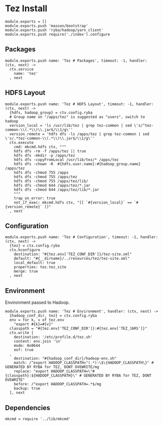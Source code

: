 
# Tez Install

    module.exports = []
    module.exports.push 'masson/bootstrap'
    module.exports.push 'ryba/hadoop/yarn_client'
    module.exports.push require('./index').configure

## Packages

    module.exports.push name: 'Tez # Packages', timeout: -1, handler: (ctx, next) ->
      ctx.service
        name: 'tez'
      , next

## HDFS Layout

    module.exports.push name: 'Tez # HDFS Layout', timeout: -1, handler: (ctx, next) ->
      {hdfs, hadoop_group} = ctx.config.ryba
      # Group name on "/apps/tez" is suggested as "users", switch to hadoop
      version_local = 'ls /usr/lib/tez | grep tez-common | sed \'s/^tez-common-\\(.*\\)\\.jar$/\\1/g\''
      version_remote = 'hdfs dfs -ls /apps/tez | grep tez-common | sed \'s/.*tez-common-\\(.*\\)\\.jar$/\\1/g\''
      ctx.execute
        cmd: mkcmd.hdfs ctx, """
        hdfs dfs -rm -f /apps/tez || true
        hdfs dfs -mkdir -p /apps/tez
        hdfs dfs -copyFromLocal /usr/lib/tez/* /apps/tez
        hdfs dfs -chown -R  #{hdfs.user.name}:#{hadoop_group.name} /apps/tez
        hdfs dfs -chmod 755 /apps
        hdfs dfs -chmod 755 /apps/tez
        hdfs dfs -chmod 755 /apps/tez/lib/
        hdfs dfs -chmod 644 /apps/tez/*.jar
        hdfs dfs -chmod 644 /apps/tez/lib/*.jar
        """
        trap_on_error: true
        not_if_exec: mkcmd.hdfs ctx, "[[ `#{version_local}` == `#{version_remote}` ]]"
      , next

## Configuration

    module.exports.push name: 'Tez # Configuration', timeout: -1, handler: (ctx, next) ->
      {tez} = ctx.config.ryba
      ctx.hconfigure
        destination: "#{tez.env['TEZ_CONF_DIR']}/tez-site.xml"
        default: "#{__dirname}/../resources/tez/tez-site.xml"
        local_default: true
        properties: tez.tez_site
        merge: true
      , next

## Environment

Environment passed to Hadoop.   

    module.exports.push name: 'Tez # Environment', handler: (ctx, next) ->
      {hadoop_conf_dir, tez} = ctx.config.ryba
      env = for k, v of tez.env
        "export #{k}=#{v}"
      classpath = "#{tez.env['TEZ_CONF_DIR']}:#{tez.env['TEZ_JARS']}"
      ctx.write [
        destination: '/etc/profile.d/tez.sh'
        content: env.join '\n'
        mode: 0o0644
        eof: true
      ,
        destination: "#{hadoop_conf_dir}/hadoop-env.sh"
        match: /^export HADOOP_CLASSPATH="(.*):\$\{HADOOP_CLASSPATH\}" # GENERATED BY RYBA for TEZ, DONT OVEWRITE/mg
        replace: "export HADOOP_CLASSPATH=\"#{classpath}:${HADOOP_CLASSPATH}\" # GENERATED BY RYBA for TEZ, DONT OVEWRITE"
        before: /^export HADOOP_CLASSPATH=.*$/mg
        backup: true
      ], next

## Dependencies

    mkcmd = require '../lib/mkcmd'






